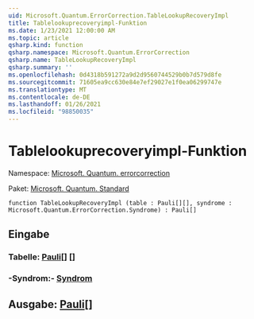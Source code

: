 ```yaml
---
uid: Microsoft.Quantum.ErrorCorrection.TableLookupRecoveryImpl
title: Tablelookuprecoveryimpl-Funktion
ms.date: 1/23/2021 12:00:00 AM
ms.topic: article
qsharp.kind: function
qsharp.namespace: Microsoft.Quantum.ErrorCorrection
qsharp.name: TableLookupRecoveryImpl
qsharp.summary: ''
ms.openlocfilehash: 0d4318b591272a9d2d9560744529b0b7d579d8fe
ms.sourcegitcommit: 71605ea9cc630e84e7ef29027e1f0ea06299747e
ms.translationtype: MT
ms.contentlocale: de-DE
ms.lasthandoff: 01/26/2021
ms.locfileid: "98850035"
---
```

# <a name="tablelookuprecoveryimpl-function"></a>Tablelookuprecoveryimpl-Funktion

Namespace: [Microsoft. Quantum. errorcorrection](xref:Microsoft.Quantum.ErrorCorrection)

Paket: [Microsoft. Quantum. Standard](https://nuget.org/packages/Microsoft.Quantum.Standard)




```qsharp
function TableLookupRecoveryImpl (table : Pauli[][], syndrome : Microsoft.Quantum.ErrorCorrection.Syndrome) : Pauli[]
```


## <a name="input"></a>Eingabe

### <a name="table--pauli"></a>Tabelle: [Pauli](xref:microsoft.quantum.lang-ref.pauli)[] []




### <a name="syndrome--syndrome"></a>-Syndrom:- [Syndrom](xref:Microsoft.Quantum.ErrorCorrection.Syndrome)





## <a name="output--pauli"></a>Ausgabe: [Pauli](xref:microsoft.quantum.lang-ref.pauli)[]

